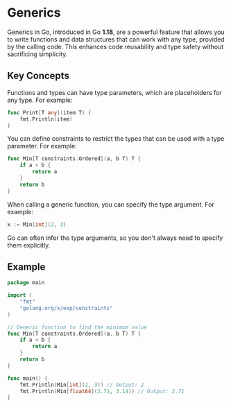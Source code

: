 # Generics

Generics in Go, introduced in Go **1.18**, are a powerful feature that allows you to write functions and data structures that can work with any type, provided by the calling code. This enhances code reusability and type safety without sacrificing simplicity.

## Key Concepts

Functions and types can have type parameters, which are placeholders for any type. For example:

```go
func Print[T any](item T) {
    fmt.Println(item)
}
```

You can define constraints to restrict the types that can be used with a type parameter. For example:

```go
func Min[T constraints.Ordered](a, b T) T {
    if a < b {
        return a
    }
    return b
}
```

When calling a generic function, you can specify the type argument. For example:

```go
x := Min[int](2, 3)
```

Go can often infer the type arguments, so you don't always need to specify them explicitly.

## Example

```go
package main

import (
    "fmt"
    "golang.org/x/exp/constraints"
)

// Generic function to find the minimum value
func Min[T constraints.Ordered](a, b T) T {
    if a < b {
        return a
    }
    return b
}

func main() {
    fmt.Println(Min[int](2, 3)) // Output: 2
    fmt.Println(Min[float64](2.71, 3.14)) // Output: 2.71
}
```